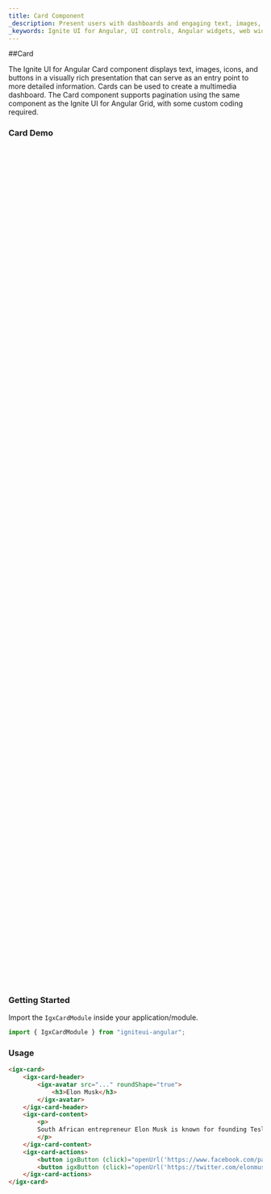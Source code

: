 ```yaml
---
title: Card Component
_description: Present users with dashboards and engaging text, images, icons or buttons as an entry point for detailed information with Ignite UI for Angular Card component.
_keywords: Ignite UI for Angular, UI controls, Angular widgets, web widgets, UI widgets, Angular, Native Angular Components Suite, Native Angular Controls, Native Angular Components Library, Angular Card component, Angular Card controls
---
```


##Card
<p class="highlight">The Ignite UI for Angular Card component displays text, images, icons, and buttons in a visually rich presentation that can serve as an entry point to more detailed information. Cards can be used to create a multimedia dashboard. The Card component supports pagination using the same component as the Ignite UI for Angular Grid, with some custom coding required.</p>
<div class="divider"></div>

### Card Demo
<div class="sample-container" style="height: 1661px">
    <iframe seamless width="100%" height="100%" frameborder="0" src="https://{environment:demosBaseUrl}/card"></iframe>
</div>
<div class="divider--half"></div>

### Getting Started
Import the `IgxCardModule` inside your application/module.
```typescript
import { IgxCardModule } from "igniteui-angular";
```
<div class="divider--half"></div>

### Usage
```html
<igx-card>
    <igx-card-header>
        <igx-avatar src="..." roundShape="true">
            <h3>Elon Musk</h3>
        </igx-avatar>
    </igx-card-header>
    <igx-card-content>
        <p>
        South African entrepreneur Elon Musk is known for founding Tesla Motors and SpaceX, which launched a landmark commercial spacecraft in 2012.
        </p>
    </igx-card-content>
    <igx-card-actions>
        <button igxButton (click)="openUrl('https://www.facebook.com/pages/Elon-Musk/108250442531979')">Like</button>
        <button igxButton (click)="openUrl('https://twitter.com/elonmusk')">Share</button>
    </igx-card-actions>
</igx-card>
```
<div class="divider--half"></div>

